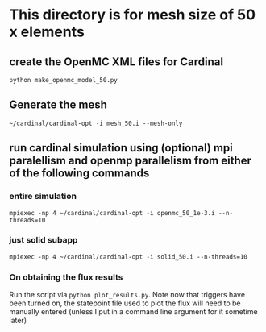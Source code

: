 # This directory is for mesh size of 50 x elements
## create the OpenMC XML files for Cardinal
`python make_openmc_model_50.py`
## Generate the mesh
`~/cardinal/cardinal-opt -i mesh_50.i --mesh-only`
## run cardinal simulation using (optional) mpi paralellism and openmp parallelism from either of the following commands
### entire simulation
`mpiexec -np 4 ~/cardinal/cardinal-opt -i openmc_50_1e-3.i --n-threads=10`
### just solid subapp
`mpiexec -np 4 ~/cardinal/cardinal-opt -i solid_50.i --n-threads=10`

### On obtaining the flux results
Run the script via `python plot_results.py`. Note now that triggers have been turned on, the statepoint file used to plot the flux will need to be manually entered (unless I put in a command line argument for it sometime later)